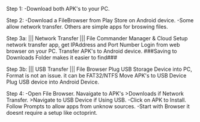 Step 1:
       -Download both APK's to your PC.

Step 2:
       -Download a FileBrowser from Play Store on Android device.
        -Some allow network transfer. Others are simple apps for broswing files.


Step 3a:
|||   Network Transfer   |||  File Commander Manager & Cloud
Setup network transfer app, get IPAddress and Port Number
Login from web browser on your PC.
Transfer APK's to Android device.
###Saving to Downloads Folder makes it easier to find###


Step 3b:
|||   USB Transfer   |||  File Browser
Plug USB Storage Device into PC, Format is not an issue. it can be FAT32/NTFS
Move APK's to USB Device
Plug USB device into Android Device.


Step 4:
      -Open File Browser. Navaigate to APK's
        >Downloads if Network Transfer.
        >Navigate to USB Device if Using USB.
      -Click on APK to Install. Follow Prompts to allow apps from unknow sources.
        -Start with Browser it doesnt require a setup like octoprint.
